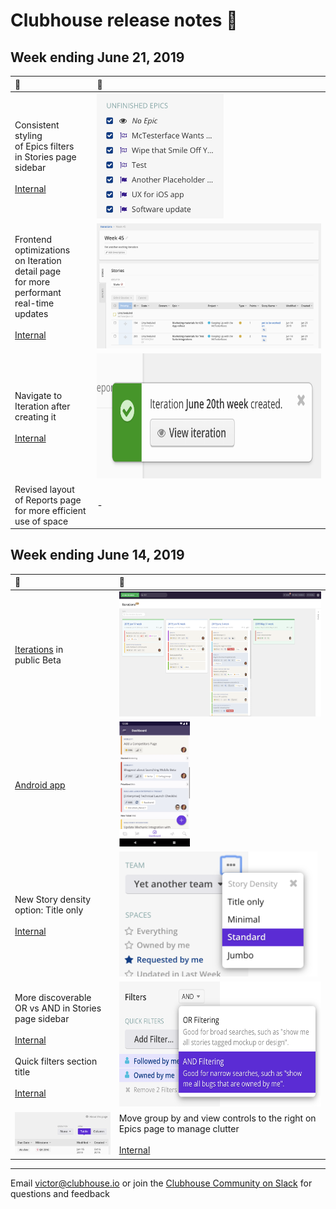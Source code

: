 # Clubhouse release notes 📝

## Week ending June 21, 2019
| 🚀 | 👀 |
| :--- | :--- |
| Consistent styling<br/>of Epics filters<br/>in Stories page<br/>sidebar<br/><br/>[Internal](https://app.clubhouse.io/internal/story/62583) | <img src="images/20190621/epics-stories-sidebar-restyled.png" height="200px" /> |
| Frontend<br/>optimizations<br/>on Iteration<br/>detail page<br/>for more performant<br/>real-time updates<br/><br/>[Internal](https://app.clubhouse.io/internal/story/62243) | <img src="images/20190621/iteration-detail-page.png" height="200px" /> |
| Navigate to<br/>Iteration after<br/>creating it<br/><br/>[Internal](https://app.clubhouse.io/internal/story/62622) | <img src="images/20190621/link-to-iteration-creation.png" height="200px" /> |
| Revised layout<br/>of Reports page<br/>for more efficient<br/>use of space | - |

## Week ending June 14, 2019

| 👀 | 🚀 |
| :--- | :--- |
| [Iterations](https://help.clubhouse.io/hc/en-us/articles/360028953452%5D) in<br/>public Beta | <img src="images/20190614/iterations-manage-page.png" height="200px" /> |
| [Android app](https://clubhouse.io/blog/clubhouse-for-android) | <img src="images/20190614/clubhouse-android.png" height="200px" /> |
| New Story density<br/>option: Title only<br/><br/>[Internal](https://app.clubhouse.io/internal/story/62424) | <img src="images/20190614/story-density.png" height="200px" /> |
| More discoverable<br/>OR vs AND in Stories<br/>page sidebar<br/><br/>[Internal](https://app.clubhouse.io/internal/story/62433)<br/><br/>Quick filters section<br/>title<br/><br/>[Internal](https://app.clubhouse.io/internal/story/62541) | <img src="images/20190614/stories-sidebar-filters.png" height="200px" /> |
| <img src="images/20190614/group-by-view-controls-to-right.png" width="200px" /> | Move group by and view controls to the right on Epics page to manage clutter<br/><br/>[Internal](https://app.clubhouse.io/internal/story/62355) |

---

Email victor@clubhouse.io or join the [Clubhouse Community on Slack](https://clubhouse.io/community/) for questions and feedback
